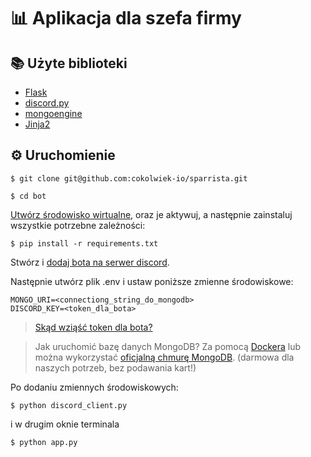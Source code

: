 # 📊 Aplikacja dla szefa firmy

## 📚 Użyte biblioteki

- [Flask](https://flask.palletsprojects.com/en/2.0.x/)
- [discord.py](https://discordpy.readthedocs.io/en/stable/)
- [mongoengine](http://docs.mongoengine.org/)
- [Jinja2](https://jinja.palletsprojects.com/en/3.0.x/)

## ⚙ Uruchomienie

```
$ git clone git@github.com:cokolwiek-io/sparrista.git
```

```
$ cd bot
```

[Utwórz środowisko wirtualne](https://docs.python.org/3/tutorial/venv.html#creating-virtual-environments), oraz je aktywuj, a następnie zainstaluj wszystkie potrzebne zależności:

```
$ pip install -r requirements.txt
```

Stwórz i [dodaj bota na serwer discord](https://youtu.be/SPTfmiYiuok?t=80).

Następnie utwórz plik .env i ustaw poniższe zmienne środowiskowe:

```
MONGO_URI=<connectiong_string_do_mongodb>
DISCORD_KEY=<token_dla_bota>
```

> [Skąd wziąść token dla bota?](https://youtu.be/SPTfmiYiuok?t=1041)

> Jak uruchomić bazę danych MongoDB? Za pomocą [Dockera](https://hub.docker.com/_/mongo) lub można wykorzystać [oficjalną chmurę MongoDB](https://www.mongodb.com/). (darmowa dla naszych potrzeb, bez podawania kart!)

Po dodaniu zmiennych środowiskowych:

```
$ python discord_client.py
```

i w drugim oknie terminala

```
$ python app.py
```
